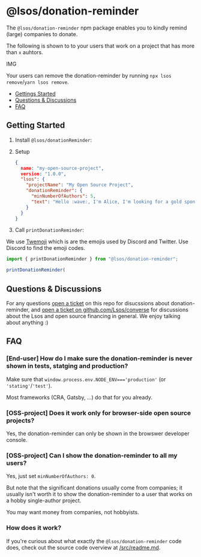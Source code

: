 # @lsos/donation-reminder

The `@lsos/donation-reminder` npm package enables you to kindly remind (large) companies to donate.

The following is shown to to your users that work on a project that has more than `x` auhtors.

IMG

Your users can remove the donation-reminder by running `npx lsos remove`/`yarn lsos remove`.

- [Gettings Started]()
- [Questions & Discussions]()
- [FAQ]()

## Getting Started

1. Install `@lsos/donationReminder`:
2. Setup
   ~~~json
   {
     name: "my-open-source-project",
     version: "1.0.0",
     "lsos": {
       "projectName": "My Open Source Project",
       "donationReminder": {
         "minNumberOfAuthors": 5,
         "text": "Hello :wave:, I'm Alice, I'm looking for a gold sponsor, appreciate it :heart:"
       }
     }
   }
   ~~~

3. Call `printDonationReminder`:

We use [Twemoji](https://github.com/twitter/twemoji) which is are the emojis used by Discord and Twitter.
Use Discord to find the emoji codes.

~~~js
import { printDonationReminder } from "@lsos/donation-reminder";

printDonationReminder(

~~~

## Questions & Discussions

For any questions
[open a ticket]() on this repo for disucssions about donation-reminder,
and [open a ticket on github.com/Lsos/converse]() for discussions about the Lsos and open source financing in general.
We enjoy talking about anything :)

## FAQ

### [End-user] How do I make sure the donation-reminder is never shown in tests, statging and production?

Make sure that `window.process.env.NODE_ENV==='production'` (or `'stating'`/`'test'`).

Most frameworks (CRA, Gatsby, ...) do that for you already.

### [OSS-project] Does it work only for browser-side open source projects?

Yes, the donation-reminder can only be shown in the browswer developer console.

### [OSS-project] Can I show the donation-reminder to all my users?

Yes, just set `minNumberOfAuthors: 0`.

But note that the significant donations usually come from companies; it usually isn't worth it to show the donation-reminder to a user that works on a hobby single-author project.

You may want money from companies, not hobbyists.

### How does it work?

If you're curious about what exactly the `@lsos/donation-reminder` code does, check out the source code overview at [/src/readme.md](/src/).
